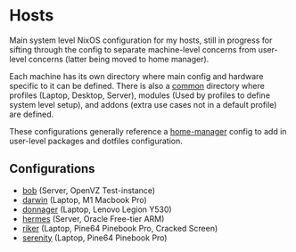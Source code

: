# Hosts

Main system level NixOS configuration for my hosts, still in progress for sifting through the config to separate machine-level concerns from user-level concerns (latter being moved to home manager).

Each machine has its own directory where main config and hardware specific to it can be defined. There is also a [common](common) directory where profiles (Laptop, Desktop, Server), modules (Used by profiles to define system level setup), and addons (extra use cases not in a default profile) are defined. 

These configurations generally reference a [home-manager](../home-manager) config to add in user-level packages and dotfiles configuration. 

##  Configurations

- [bob](bob) (Server, OpenVZ Test-instance)
- [darwin](darwin) (Laptop, M1 Macbook Pro)
- [donnager](donnager) (Laptop, Lenovo Legion Y530)
- [hermes](hermes) (Server, Oracle Free-tier ARM)
- [riker](riker) (Laptop, Pine64 Pinebook Pro, Cracked Screen)
- [serenity](serenity) (Laptop, Pine64 Pinebook Pro)